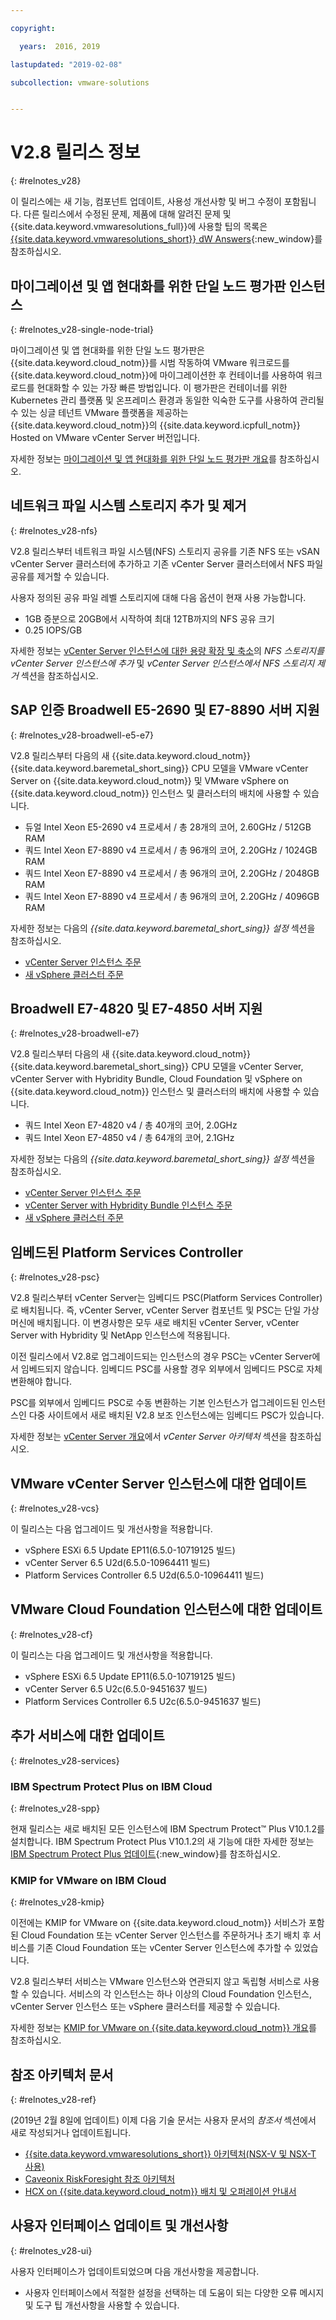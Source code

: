 ```yaml
---

copyright:

  years:  2016, 2019

lastupdated: "2019-02-08"

subcollection: vmware-solutions


---
```


# V2.8 릴리스 정보
{: #relnotes_v28}

이 릴리스에는 새 기능, 컴포넌트 업데이트, 사용성 개선사항 및 버그 수정이 포함됩니다. 다른 릴리스에서 수정된 문제, 제품에 대해 알려진 문제 및 {{site.data.keyword.vmwaresolutions_full}}에 사용할 팁의 목록은 [{{site.data.keyword.vmwaresolutions_short}} dW Answers](https://developer.ibm.com/answers/topics/cloudvmw/){:new_window}를 참조하십시오.

## 마이그레이션 및 앱 현대화를 위한 단일 노드 평가판 인스턴스
{: #relnotes_v28-single-node-trial}

마이그레이션 및 앱 현대화를 위한 단일 노드 평가판은 {{site.data.keyword.cloud_notm}}를 시범 작동하여 VMware 워크로드를 {{site.data.keyword.cloud_notm}}에 마이그레이션한 후 컨테이너를 사용하여 워크로드를 현대화할 수 있는 가장 빠른 방법입니다. 이 팽가판은 컨테이너를 위한 Kubernetes 관리 플랫폼 및 온프레미스 환경과 동일한 익숙한 도구를 사용하여 관리될 수 있는 싱글 테넌트 VMware 플랫폼을 제공하는 {{site.data.keyword.cloud_notm}}의 {{site.data.keyword.icpfull_notm}} Hosted on VMware vCenter Server 버전입니다.

자세한 정보는 [마이그레이션 및 앱 현대화를 위한 단일 노드 평가판 개요](/docs/services/vmwaresolutions?topic=vmware-solutions-cloud_modern_bundle_overview#cloud_modern_bundle_overview)를 참조하십시오.

## 네트워크 파일 시스템 스토리지 추가 및 제거
{: #relnotes_v28-nfs}

V2.8 릴리스부터 네트워크 파일 시스템(NFS) 스토리지 공유를 기존 NFS 또는 vSAN vCenter Server 클러스터에 추가하고 기존 vCenter Server 클러스터에서 NFS 파일 공유를 제거할 수 있습니다.

사용자 정의된 공유 파일 레벨 스토리지에 대해 다음 옵션이 현재 사용 가능합니다.

* 1GB 증분으로 20GB에서 시작하여 최대 12TB까지의 NFS 공유 크기
* 0.25 IOPS/GB

자세한 정보는 [vCenter Server 인스턴스에 대한 용량 확장 및 축소](/docs/services/vmwaresolutions/vcenter?topic=vmware-solutions-vc_addingremovingservers#adding-nfs-storage-to-vcenter-server-instances)의 *NFS 스토리지를 vCenter Server 인스턴스에 추가* 및 *vCenter Server 인스턴스에서 NFS 스토리지 제거* 섹션을 참조하십시오.

## SAP 인증 Broadwell E5-2690 및 E7-8890 서버 지원
{: #relnotes_v28-broadwell-e5-e7}

V2.8 릴리스부터 다음의 새 {{site.data.keyword.cloud_notm}} {{site.data.keyword.baremetal_short_sing}} CPU 모델을 VMware vCenter Server on {{site.data.keyword.cloud_notm}} 및 VMware vSphere on {{site.data.keyword.cloud_notm}} 인스턴스 및 클러스터의 배치에 사용할 수 있습니다.

* 듀얼 Intel Xeon E5-2690 v4 프로세서 / 총 28개의 코어, 2.60GHz / 512GB RAM
* 쿼드 Intel Xeon E7-8890 v4 프로세서 / 총 96개의 코어, 2.20GHz / 1024GB RAM
* 쿼드 Intel Xeon E7-8890 v4 프로세서 / 총 96개의 코어, 2.20GHz / 2048GB RAM
* 쿼드 Intel Xeon E7-8890 v4 프로세서 / 총 96개의 코어, 2.20GHz / 4096GB RAM

자세한 정보는 다음의 *{{site.data.keyword.baremetal_short_sing}} 설정* 섹션을 참조하십시오.
* [vCenter Server 인스턴스 주문](/docs/services/vmwaresolutions/vcenter?topic=vmware-solutions-vc_orderinginstance#bare-metal-server-settings)
* [새 vSphere 클러스터 주문](/docs/services/vmwaresolutions/vsphere?topic=vmware-solutions-vs_orderinginstances#bare-metal-server-settings)

## Broadwell E7-4820 및 E7-4850 서버 지원
{: #relnotes_v28-broadwell-e7}

V2.8 릴리스부터 다음의 새 {{site.data.keyword.cloud_notm}} {{site.data.keyword.baremetal_short_sing}} CPU 모델을 vCenter Server, vCenter Server with Hybridity Bundle, Cloud Foundation 및 vSphere on {{site.data.keyword.cloud_notm}} 인스턴스 및 클러스터의 배치에 사용할 수 있습니다.

* 쿼드 Intel Xeon E7-4820 v4 / 총 40개의 코어, 2.0GHz
* 쿼드 Intel Xeon E7-4850 v4 / 총 64개의 코어, 2.1GHz

자세한 정보는 다음의 *{{site.data.keyword.baremetal_short_sing}} 설정* 섹션을 참조하십시오.
* [vCenter Server 인스턴스 주문](/docs/services/vmwaresolutions/vcenter?topic=vmware-solutions-vc_orderinginstance#bare-metal-server-settings)
* [vCenter Server with Hybridity Bundle 인스턴스 주문](/docs/services/vmwaresolutions/vcenter?topic=vmware-solutions-vc_hybrid_orderinginstance#bare-metal-server-settings)
* [새 vSphere 클러스터 주문](/docs/services/vmwaresolutions/vsphere?topic=vmware-solutions-vs_orderinginstances#bare-metal-server-settings)

## 임베드된 Platform Services Controller
{: #relnotes_v28-psc}

V2.8 릴리스부터 vCenter Server는 임베디드 PSC(Platform Services Controller)로 배치됩니다. 즉, vCenter Server, vCenter Server 컴포넌트 및 PSC는 단일 가상 머신에 배치됩니다. 이 변경사항은 모두 새로 배치된 vCenter Server, vCenter Server with Hybridity 및 NetApp 인스턴스에 적용됩니다.

이전 릴리스에서 V2.8로 업그레이드되는 인스턴스의 경우 PSC는 vCenter Server에서 임베드되지 않습니다. 임베디드 PSC를 사용할 경우 외부에서 임베디드 PSC로 자체 변환해야 합니다.

PSC를 외부에서 임베디드 PSC로 수동 변환하는 기본 인스턴스가 업그레이드된 인스턴스인 다중 사이트에서 새로 배치된 V2.8 보조 인스턴스에는 임베디드 PSC가 있습니다.

자세한 정보는 [vCenter Server 개요](/docs/services/vmwaresolutions/vcenter?topic=vmware-solutions-vc_vcenterserveroverview#vcenter-server-architecture)에서 *vCenter Server 아키텍처* 섹션을 참조하십시오.

## VMware vCenter Server 인스턴스에 대한 업데이트
{: #relnotes_v28-vcs}

이 릴리스는 다음 업그레이드 및 개선사항을 적용합니다.

* vSphere ESXi 6.5 Update EP11(6.5.0-10719125 빌드)
* vCenter Server 6.5 U2d(6.5.0-10964411 빌드)
* Platform Services Controller 6.5 U2d(6.5.0-10964411 빌드)

## VMware Cloud Foundation 인스턴스에 대한 업데이트
{: #relnotes_v28-cf}

이 릴리스는 다음 업그레이드 및 개선사항을 적용합니다.

* vSphere ESXi 6.5 Update EP11(6.5.0-10719125 빌드)
* vCenter Server 6.5 U2c(6.5.0-9451637 빌드)
* Platform Services Controller 6.5 U2c(6.5.0-9451637 빌드)

## 추가 서비스에 대한 업데이트
{: #relnotes_v28-services}

### IBM Spectrum Protect Plus on IBM Cloud
{: #relnotes_v28-spp}

현재 릴리스는 새로 배치된 모든 인스턴스에 IBM Spectrum Protect™ Plus V10.1.2를 설치합니다. IBM Spectrum Protect Plus V10.1.2의 새 기능에 대한 자세한 정보는 [IBM Spectrum Protect Plus 업데이트](https://www.ibm.com/support/knowledgecenter/en/SSNQFQ_10.1.2/spp/r_techchg_spp.html){:new_window}를 참조하십시오.

### KMIP for VMware on IBM Cloud
{: #relnotes_v28-kmip}

이전에는 KMIP for VMware on {{site.data.keyword.cloud_notm}} 서비스가 포함된 Cloud Foundation 또는 vCenter Server 인스턴스를 주문하거나 초기 배치 후 서비스를 기존 Cloud Foundation 또는 vCenter Server 인스턴스에 추가할 수 있었습니다.

V2.8 릴리스부터 서비스는 VMware 인스턴스와 연관되지 않고 독립형 서비스로 사용할 수 있습니다. 서비스의 각 인스턴스는 하나 이상의 Cloud Foundation 인스턴스, vCenter Server 인스턴스 또는 vSphere 클러스터를 제공할 수 있습니다.

자세한 정보는 [KMIP for VMware on {{site.data.keyword.cloud_notm}} 개요](/docs/services/vmwaresolutions/services?topic=vmware-solutions-kmip_standalone_considerations)를 참조하십시오.

## 참조 아키텍처 문서
{: #relnotes_v28-ref}

(2019년 2월 8일에 업데이트) 이제 다음 기술 문서는 사용자 문서의 *참조서* 섹션에서 새로 작성되거나 업데이트됩니다.

* [{{site.data.keyword.vmwaresolutions_short}} 아키텍처(NSX-V 및 NSX-T 사용)
](/docs/services/vmwaresolutions/services?topic=vmware-solutions-solution_overview#solution_overview)
* [Caveonix RiskForesight 참조 아키텍처](/docs/services/vmwaresolutions/archiref/caveonix?topic=vmware-solutions-caveonix-on-vcs)
* [HCX on {{site.data.keyword.cloud_notm}} 배치 및 오퍼레이션 안내서](/docs/services/vmwaresolutions/archiref/vcshcx?topic=vmware-solutions-vcshcx-intro)

## 사용자 인터페이스 업데이트 및 개선사항
{: #relnotes_v28-ui}

사용자 인터페이스가 업데이트되었으며 다음 개선사항을 제공합니다.

* 사용자 인터페이스에서 적절한 설정을 선택하는 데 도움이 되는 다양한 오류 메시지 및 도구 팁 개선사항을 사용할 수 있습니다.
